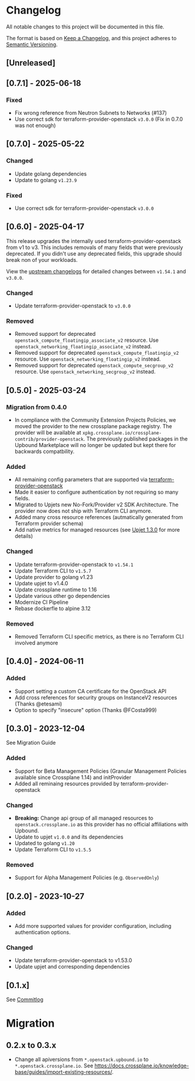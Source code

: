 # Changelog

All notable changes to this project will be documented in this file.

The format is based on [Keep a Changelog](https://keepachangelog.com/en/1.0.0/),
and this project adheres to [Semantic Versioning](https://semver.org/spec/v2.0.0.html).


## [Unreleased]


## [0.7.1] - 2025-06-18

### Fixed

- Fix wrong reference from Neutron Subnets to Networks (#137)
- Use correct sdk for terraform-provider-openstack `v3.0.0` (Fix in 0.7.0 was not enough)

## [0.7.0] - 2025-05-22

### Changed

- Update golang dependencies
- Update to golang `v1.23.9`

### Fixed

- Use correct sdk for terraform-provider-openstack `v3.0.0`

## [0.6.0] - 2025-04-17

This release upgrades the internally used terraform-provider-openstack from v1 to v3. This includes removals of many fields that were previously deprecated. If you didn't use any deprecated fields, this upgrade should break non of your workloads.

View the [upstream changelogs](https://github.com/terraform-provider-openstack/terraform-provider-openstack/blob/main/CHANGELOG.md#300--25-september-2024-) for detailed changes between `v1.54.1` and `v3.0.0`.

### Changed

- Update terraform-provider-openstack to `v3.0.0`

### Removed

- Removed support for deprecated `openstack_compute_floatingip_associate_v2` resource. Use `openstack_networking_floatingip_associate_v2` instead.
- Removed support for deprecated `openstack_compute_floatingip_v2` resource. Use `openstack_networking_floatingip_v2` instead.
- Removed support for deprecated `openstack_compute_secgroup_v2` resource. Use `openstack_networking_secgroup_v2` instead.

## [0.5.0] - 2025-03-24

### Migration from 0.4.0

- In compliance with the Community Extension Projects Policies, we moved the provider to the new crossplane package registry. The provider will be available at `xpkg.crossplane.io/crossplane-contrib/provider-openstack`. The previously published packages in the Upbound Marketplace will no longer be updated but kept there for backwards compatbility.

### Added

- All remaining config parameters that are supported via [terraform-provider-openstack](https://registry.terraform.io/providers/terraform-provider-openstack)
- Made it easier to configure authentication by not requiring so many fields.
- Migrated to Upjets new No-Fork/Provider v2 SDK Architecture. The provider now does not ship with Terraform CLI anymore.
- Added many cross resource references (autmatically generated from Terraform provider schema)
- Add native metrics for managed resources (see [Upjet 1.3.0](https://github.com/crossplane/upjet/releases/tag/v1.3.0) for more details)

### Changed

- Update terraform-provider-openstack to `v1.54.1`
- Update Terraform CLI to `v1.5.7`
- Update provider to golang v1.23
- Update upjet to v1.4.0
- Update crossplane runtime to 1.16
- Update various other go dependencies
- Modernize CI Pipeline
- Rebase dockerfle to alpine 3.12

### Removed

- Removed Terraform CLI specific metrics, as there is no Terraform CLI involved anymore

## [0.4.0] - 2024-06-11

### Added

- Support setting a custom CA certificate for the OpenStack API
- Add cross references for security groups on InstanceV2 resources (Thanks @etesami)
- Option to specify "insecure" option (Thanks @FCosta999)

## [0.3.0] - 2023-12-04

See Migration Guide

### Added

- Support for Beta Management Policies (Granular Management Policies available since Crossplane 1.14) and initProvider
- Added all reminaing resources provided by terraform-provider-openstack

### Changed

- **Breaking:** Change api group of all managed resources to `openstack.crossplane.io` as this provider has no official affiliations with Upbound.
- Update to upjet `v1.0.0` and its dependencies
- Updated to golang `v1.20`
- Update Terraform CLI to `v1.5.5`

### Removed

- Support for Alpha Management Policies (e.g. `ObservedOnly`)

## [0.2.0] - 2023-10-27

### Added

- Add more supported values for provider configuration, including authentication options.

### Changed

- Update terraform-provider-openstack to v1.53.0
- Update upjet and corresponding dependencies

## [0.1.x]

See [Commitlog](https://github.com/crossplane-contrib/provider-openstack/commits/release-v0.1)

# Migration

## 0.2.x to 0.3.x

- Change all apiversions from `*.openstack.upbound.io` to `*.openstack.crossplane.io`. See https://docs.crossplane.io/knowledge-base/guides/import-existing-resources/.
